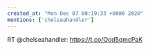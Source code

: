 ```yaml
---
created_at: "Mon Dec 07 00:19:33 +0000 2020"
mentions: ['chelseahandler']
---
```


RT @chelseahandler: https://t.co/Ood5qmcPaK